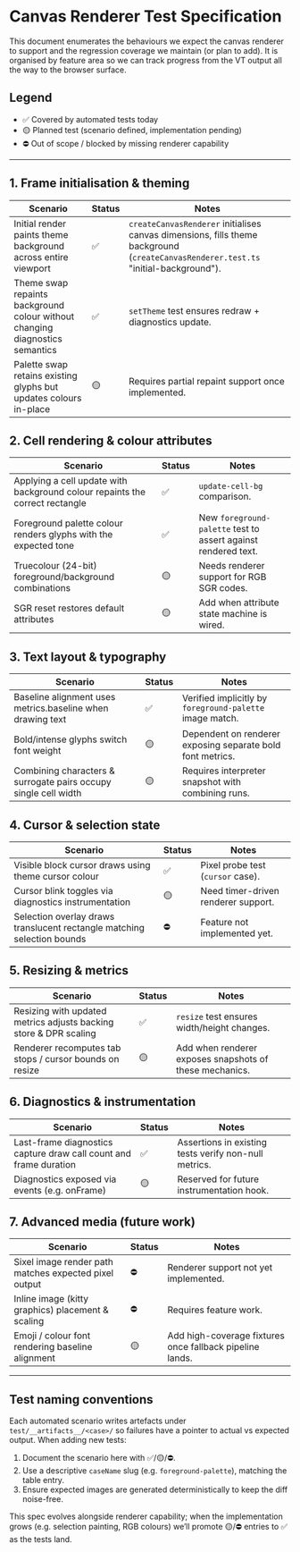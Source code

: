# Canvas Renderer Test Specification

This document enumerates the behaviours we expect the canvas renderer to support and the regression coverage we maintain (or plan to add). It is organised by feature area so we can track progress from the VT output all the way to the browser surface.

## Legend

- ✅ Covered by automated tests today
- 🟡 Planned test (scenario defined, implementation pending)
- ⛔️ Out of scope / blocked by missing renderer capability

---

## 1. Frame initialisation & theming

| Scenario | Status | Notes |
| --- | --- | --- |
| Initial render paints theme background across entire viewport | ✅ | `createCanvasRenderer` initialises canvas dimensions, fills theme background (`createCanvasRenderer.test.ts` "initial-background"). |
| Theme swap repaints background colour without changing diagnostics semantics | ✅ | `setTheme` test ensures redraw + diagnostics update. |
| Palette swap retains existing glyphs but updates colours in-place | 🟡 | Requires partial repaint support once implemented. |

## 2. Cell rendering & colour attributes

| Scenario | Status | Notes |
| --- | --- | --- |
| Applying a cell update with background colour repaints the correct rectangle | ✅ | `update-cell-bg` comparison. |
| Foreground palette colour renders glyphs with the expected tone | ✅ | New `foreground-palette` test to assert against rendered text. |
| Truecolour (24-bit) foreground/background combinations | 🟡 | Needs renderer support for RGB SGR codes. |
| SGR reset restores default attributes | 🟡 | Add when attribute state machine is wired. |

## 3. Text layout & typography

| Scenario | Status | Notes |
| --- | --- | --- |
| Baseline alignment uses metrics.baseline when drawing text | ✅ | Verified implicitly by `foreground-palette` image match. |
| Bold/intense glyphs switch font weight | 🟡 | Dependent on renderer exposing separate bold font metrics. |
| Combining characters & surrogate pairs occupy single cell width | 🟡 | Requires interpreter snapshot with combining runs. |

## 4. Cursor & selection state

| Scenario | Status | Notes |
| --- | --- | --- |
| Visible block cursor draws using theme cursor colour | ✅ | Pixel probe test (`cursor` case). |
| Cursor blink toggles via diagnostics instrumentation | 🟡 | Need timer-driven renderer support. |
| Selection overlay draws translucent rectangle matching selection bounds | ⛔️ | Feature not implemented yet. |

## 5. Resizing & metrics

| Scenario | Status | Notes |
| --- | --- | --- |
| Resizing with updated metrics adjusts backing store & DPR scaling | ✅ | `resize` test ensures width/height changes. |
| Renderer recomputes tab stops / cursor bounds on resize | 🟡 | Add when renderer exposes snapshots of these mechanics. |

## 6. Diagnostics & instrumentation

| Scenario | Status | Notes |
| --- | --- | --- |
| Last-frame diagnostics capture draw call count and frame duration | ✅ | Assertions in existing tests verify non-null metrics. |
| Diagnostics exposed via events (e.g. onFrame) | 🟡 | Reserved for future instrumentation hook. |

## 7. Advanced media (future work)

| Scenario | Status | Notes |
| --- | --- | --- |
| Sixel image render path matches expected pixel output | ⛔️ | Renderer support not yet implemented. |
| Inline image (kitty graphics) placement & scaling | ⛔️ | Requires feature work. |
| Emoji / colour font rendering baseline alignment | 🟡 | Add high-coverage fixtures once fallback pipeline lands. |

---

## Test naming conventions

Each automated scenario writes artefacts under `test/__artifacts__/<case>/` so failures have a pointer to actual vs expected output. When adding new tests:

1. Document the scenario here with ✅/🟡/⛔️.
2. Use a descriptive `caseName` slug (e.g. `foreground-palette`), matching the table entry.
3. Ensure expected images are generated deterministically to keep the diff noise-free.

This spec evolves alongside renderer capability; when the implementation grows (e.g. selection painting, RGB colours) we’ll promote 🟡/⛔️ entries to ✅ as the tests land.
